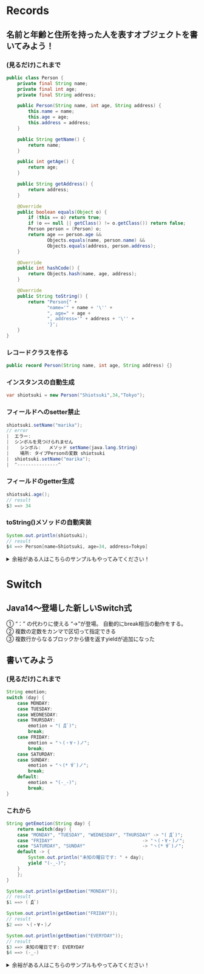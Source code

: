 # Records

## 名前と年齢と住所を持った人を表すオブジェクトを書いてみよう！
### (見るだけ)これまで
```java
public class Person {
    private final String name;
    private final int age;
    private final String address;

    public Person(String name, int age, String address) {
        this.name = name;
        this.age = age;
        this.address = address;
    }

    public String getName() {
        return name;
    }

    public int getAge() {
        return age;
    }

    public String getAddress() {
        return address;
    }

    @Override
    public boolean equals(Object o) {
        if (this == o) return true;
        if (o == null || getClass() != o.getClass()) return false;
        Person person = (Person) o;
        return age == person.age &&
               Objects.equals(name, person.name) &&
               Objects.equals(address, person.address);
    }

    @Override
    public int hashCode() {
        return Objects.hash(name, age, address);
    }

    @Override
    public String toString() {
        return "Person{" +
               "name='" + name + '\'' +
               ", age=" + age +
               ", address='" + address + '\'' +
               '}';
    }
}
```
### レコードクラスを作る
```java
public record Person(String name, int age, String address) {}
```
### インスタンスの自動生成
```java
var shiotsuki = new Person("Shiotsuki",34,"Tokyo");
```
### フィールドへのsetter禁止
```java
shiotsuki.setName("marika");
// error
|  エラー:
|  シンボルを見つけられません
|    シンボル:   メソッド setName(java.lang.String)
|    場所: タイプPersonの変数 shiotsuki
|  shiotsuki.setName("marika");
|  ^---------------^
```
### フィールドのgetter生成
```java
shiotsuki.age();
// result
$3 ==> 34
```
### toString()メソッドの自動実装
```java
System.out.println(shiotsuki); 
// result
$4 ==> Person[name=Shiotsuki, age=34, address=Tokyo]
```
<details>
<summary>余裕がある人はこちらのサンプルもやってみてください！</summary>

### (additional) レコード型かの確認
```java
System.out.println(Person.class.isRecord()); 
// result
$5 ==> true
```
### (additional) レコード型におけるフィールドの形取得
```java
var components = Person.class.getRecordComponents();
for (var component : components) {
    System.out.println(component.getName() + ": " + component.getType().getSimpleName());
}
// result
$6 ==> name: String
$7 ==> age: int
$8 ==> address: String
```
</details>


# Switch
## Java14〜登場した新しいSwitch式
①  “：” の代わりに使える “->”が登場。 自動的にbreak相当の動作をする。  
②  複数の定数をカンマで区切って指定できる  
③  複数行からなるブロックから値を返すyieldが追加になった  
## 書いてみよう
### (見るだけ)これまで
```java
String emotion;
switch (day) {
    case MONDAY:
    case TUESDAY:
    case WEDNESDAY:
    case THURSDAY:
        emotion = "( ́Д`)";
        break;
    case FRIDAY:
        emotion = "ヽ(・∀・)ノ";
        break;
    case SATURDAY:
    case SUNDAY:
        emotion = "ヽ(* ́∀`)ノ";
        break;
    default:
        emotion = "(-_-)";
        break;
}
```

### これから
```java
String getEmotion(String day) {
    return switch(day) {
    case "MONDAY", "TUESDAY", "WEDNESDAY", "THURSDAY" -> "( ́Д`)";
    case "FRIDAY"                                 -> "ヽ(・∀・)ノ";
    case "SATURDAY", "SUNDAY"                     -> "ヽ(* ́∀`)ノ";
    default -> {
        System.out.println("未知の曜日です: " + day);
        yield "(-_-)";
    }
    };
}
```
```java
System.out.println(getEmotion("MONDAY"));
// result
$1 ==> ( ́Д`)
```
```java
System.out.println(getEmotion("FRIDAY"));
// result  
$2 ==> ヽ(・∀・)ノ
```
```java
System.out.println(getEmotion("EVERYDAY"));
// result
$3 ==> 未知の曜日です: EVERYDAY
$4 ==> (-_-)
```

<details>
<summary>余裕がある人はこちらのサンプルもやってみてください！</summary>

## Java16〜登場した新しいパターンマッチング
### (additional)書いてみよう
```java
// when句を使ったガード条件の書き方:preview機能
Object obj = 42;

String result = switch (obj) {
    case Integer i when i > 50 -> "50より大きい整数: " + i;
    case Integer i -> "50以下の整数: " + i;
    case String s when s.length() > 5 -> "長い文字列: " + s;
    case String s -> "短い文字列: " + s;
    default -> "不明な型";
};
System.out.println(result);
// result
$5 ==> 50以下の整数: 42
```
```java
// sealedクラスとパターンマッチングの例
sealed interface Shape permits Circle, Rectangle {}
record Circle(double radius) implements Shape {}
record Rectangle(double width, double height) implements Shape {}

Shape shape = new Circle(5.0);

double area = switch (shape) {
    case Circle c -> Math.PI * c.radius() * c.radius();
    case Rectangle r -> r.width() * r.height();
};

System.out.println("Area: " + area);
// result
$6 ==> Area: 78.53981633974483
```

</details>